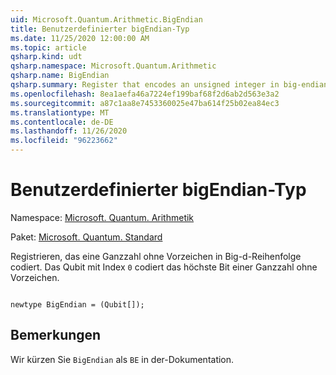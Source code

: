 ```yaml
---
uid: Microsoft.Quantum.Arithmetic.BigEndian
title: Benutzerdefinierter bigEndian-Typ
ms.date: 11/25/2020 12:00:00 AM
ms.topic: article
qsharp.kind: udt
qsharp.namespace: Microsoft.Quantum.Arithmetic
qsharp.name: BigEndian
qsharp.summary: Register that encodes an unsigned integer in big-endian order. The qubit with index `0` encodes the highest bit of an unsigned integer.
ms.openlocfilehash: 8ea1aefa46a7224ef199baf68f2d6ab2d563e3a2
ms.sourcegitcommit: a87c1aa8e7453360025e47ba614f25b02ea84ec3
ms.translationtype: MT
ms.contentlocale: de-DE
ms.lasthandoff: 11/26/2020
ms.locfileid: "96223662"
---
```

# <a name="bigendian-user-defined-type"></a>Benutzerdefinierter bigEndian-Typ

Namespace: [Microsoft. Quantum. Arithmetik](xref:Microsoft.Quantum.Arithmetic)

Paket: [Microsoft. Quantum. Standard](https://nuget.org/packages/Microsoft.Quantum.Standard)


Registrieren, das eine Ganzzahl ohne Vorzeichen in Big-d-Reihenfolge codiert. Das Qubit mit Index `0` codiert das höchste Bit einer Ganzzahl ohne Vorzeichen.

```qsharp

newtype BigEndian = (Qubit[]);
```



## <a name="remarks"></a>Bemerkungen

Wir kürzen Sie `BigEndian` als `BE` in der-Dokumentation.